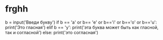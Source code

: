 # frghh
b = input('Введи букву') if b == 'a' or b== 'e' or b=='i' or b=='o' or b=='u':     print('Это гласная') elif b == 'y':     print('эта буква может быть как гласной, так и согласной') else:     print('это согласная')
